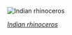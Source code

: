 
![Indian rhinoceros](https://upload.wikimedia.org/wikipedia/commons/thumb/e/ec/Indian_rhinoceros_%28Rhinoceros_unicornis%29_4.jpg/525px-Indian_rhinoceros_%28Rhinoceros_unicornis%29_4.jpg)

*[Indian rhinoceros](https://wikipedia.org/wiki/File:Indian_rhinoceros_(Rhinoceros_unicornis)_4.jpg)*
